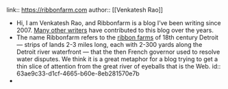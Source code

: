 ---
---

link:: https://ribbonfarm.com
author:: [[Venkatesh Rao]]

- Hi, I am Venkatesh Rao, and Ribbonfarm is a blog I’ve been writing since 2007. [Many other writers](https://www.ribbonfarm.com/contributors/) have contributed to this blog over the years.
- The name Ribbonfarm refers to the [ribbon farms](http://en.wikipedia.org/wiki/Ribbon_farm) of 18th century Detroit — strips of lands 2-3 miles long, each with 2-300 yards along the Detroit river waterfront — that the then French governor used to resolve water disputes. We think it is a great metaphor for a blog trying to get a thin slice of attention from the great river of eyeballs that is the Web.
  id:: 63ae9c33-d1cf-4665-b60e-8eb281570e7b
-